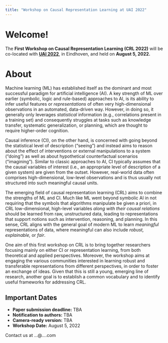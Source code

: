 ```yaml
---
title: "Workshop on Causal Representation Learning at UAI 2022"
---
```


# Welcome!

The **First Workshop on Causal Representation Learning (CRL 2022)** will be co-located with [**UAI 2022**](https://www.auai.org/uai2022/), in Eindhoven, and held on **August 5, 2022.**


# About

Machine learning (ML) has established itself as the dominant and most successful paradigm for artificial intelligence (AI). A key strength of ML over earlier (symbolic, logic and rule-based) approaches to AI, is its ability to infer useful features or *representations* of often very high-dimensional observations in an automated, data-driven way. However, in doing so, it generally only leverages *statistical* information (e.g., correlations present in a training set) and consequently struggles at tasks such as knowledge transfer, systematic generalization, or planning, which are thought to require higher-order cognition.

Causal inference (CI), on the other hand, is concerned with going beyond the statistical level of description (“seeing”) and instead aims to reason about the effect of interventions or external manipulations to a system (“doing”) as well as about hypothetical counterfactual scenarios (“imagining”). Similar to classic approaches to AI, CI typically assumes that the causal variables of interest (i.e., an appropriate level of description of a given system) are given from the outset. However, real-world data often comprises high-dimensional, low-level observations and is thus usually not structured into such meaningful causal units. 

The emerging field of causal representation learning (CRL) aims to combine the strengths of ML and CI. Much like ML went beyond symbolic AI in not requiring that the symbols that algorithms manipulate be given a priori, in CRL low-dimensional, high-level variables *along with their causal relations* should be learned from raw, unstructured data, leading to representations that support notions such as intervention, reasoning, and planning. In this sense, CRL aligns with the general goal of modern ML to learn *meaningful* representations of data, where meaningful can also include *robust, explainable,* or *fair*.

One aim of this first workshop on CRL is to bring together researchers focusing mainly on either CI or representation learning, from both theoretical and applied perspectives. Moreover, the workshop aims at engaging the various communities interested in learning robust and transferable representations from different perspectives, in order to foster an exchange of ideas. Given that this is still a young, emerging line of research, another goal is to establish a common vocabulary and to identify useful frameworks for addressing CRL. 

## Important Dates

* **Paper submission deadline:** TBA
* **Notification to authors:** TBA
* **Camera-ready version:** TBA
* **Workshop Date:** August 5, 2022

Contact us at ...@....com